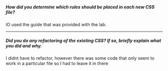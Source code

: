 ##### How did you determine which rules should be placed in each new CSS file?

IO used the guide that was provided with the lab.

---

##### Did you do any refactoring of the existing CSS? If so, briefly explain what you did and why.

I didnt have to refactor, however there was some code that only seem to work in a particular file so I had to leave it in there

